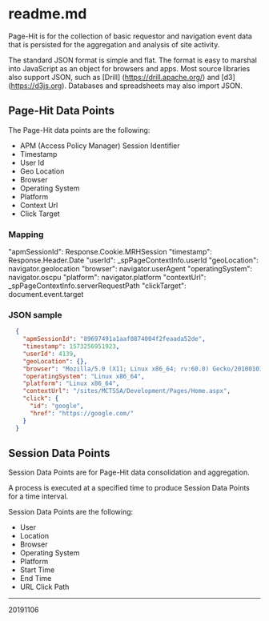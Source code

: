 # readme.md
Page-Hit is for the collection of basic requestor and navigation event data that is persisted for the aggregation and analysis of site activity.

The standard JSON format is simple and flat.  The format is easy to marshal into JavaScript as an object for browsers and apps.  Most source libraries also support JSON, such as [Drill] (https://drill.apache.org/) and [d3] (https://d3js.org).   Databases and spreadsheets may also import JSON.  

## Page-Hit Data Points
The Page-Hit data points are the following:

 * APM (Access Policy Manager) Session Identifier
 * Timestamp
 * User Id
 * Geo Location
 * Browser
 * Operating System
 * Platform
 * Context Url
 * Click Target

### Mapping

  "apmSessionId":     Response.Cookie.MRHSession
  "timestamp":        Response.Header.Date
  "userId":           _spPageContextInfo.userId
  "geoLocation":      navigator.geolocation
  "browser":          navigator.userAgent
  "operatingSystem":  navigator.oscpu
  "platform":         navigator.platform
  "contextUrl":       _spPageContextInfo.serverRequestPath
  "clickTarget":      document.event.target

### JSON sample

``` json
  {
    "apmSessionId": "89697491a1aaf0874004f2feaada52de",
    "timestamp": 1573256951923,
    "userId": 4139,
    "geoLocation": {},
    "browser": "Mozilla/5.0 (X11; Linux x86_64; rv:60.0) Gecko/20100101 Firefox/60.0",
    "operatingSystem": "Linux x86_64",
    "platform": "Linux x86_64",
    "contextUrl": "/sites/MCTSSA/Development/Pages/Home.aspx",
    "click": {
      "id": "google",
      "href": "https://google.com/"
    }
  }
```

## Session Data Points
Session Data Points are for Page-Hit data consolidation and aggregation.

A process is executed at a specified time to produce Session Data Points for a time interval.

Session Data Points are the following:

 * User
 * Location
 * Browser
 * Operating System
 * Platform
 * Start Time
 * End Time
 * URL Click Path

---
20191106
